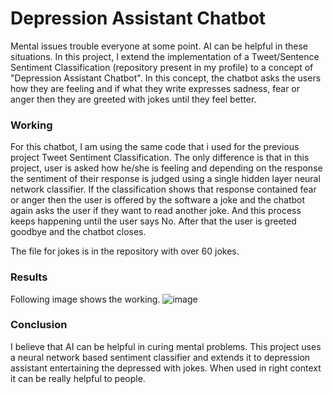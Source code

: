 # Depression Assistant Chatbot
Mental issues trouble everyone at some point. AI can be helpful in these situations. In this project, I extend the implementation of a Tweet/Sentence Sentiment Classification (repository present in my profile) to a concept of "Depression Assistant Chatbot". In this concept, the chatbot asks the users how they are feeling and if what they write expresses sadness, fear or anger then they are greeted with jokes until they feel better.

### Working
For this chatbot, I am using the same code that i used for the previous project Tweet Sentiment Classification. The only difference is that in this project, user is asked how he/she is feeling and depending on the response the sentiment of their response is judged using a single hidden layer neural network classifier. If the classification shows that response contained fear or anger then the user is offered by the software a joke and the chatbot again asks the user if they want to read another joke. And this process keeps happening until the user says No. After that the user is greeted goodbye and the chatbot closes.

The file for jokes is in the repository with over 60 jokes.

### Results
Following image shows the working.
![image](https://user-images.githubusercontent.com/41015749/56463318-55ab1e00-6397-11e9-8fb2-c87affc16943.png)

### Conclusion
I believe that AI can be helpful in curing mental problems. This project uses a neural network based sentiment classifier and extends it to depression assistant entertaining the depressed with jokes. When used in right context it can be really helpful to people.

